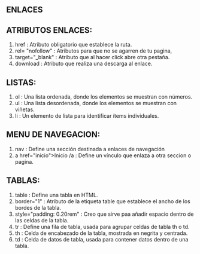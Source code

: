 ## ENLACES 

## ATRIBUTOS ENLACES:

1. href : Atributo obligatorio que establece la ruta. 
2. rel= "nofollow" : Atributos para que no se agarren de tu pagina,
3. target="_blank" : Atributo que al hacer click abre otra pestaña. 
4. download : Atributo que realiza una descarga al enlace.

## LISTAS:

1. ol : Una lista ordenada, donde los elementos se muestran con números.
2. ul : Una lista desordenada, donde los elementos se muestran con viñetas.
3. li : Un elemento de lista para identificar ítems individuales.

## MENU DE NAVEGACION: 

1. nav : Define una sección destinada a enlaces de navegación
2. a href="inicio">Inicio /a : Define un vínculo que enlaza a otra seccion o pagina. 

## TABLAS:

1. table : Define una tabla en HTML.
2. border="1" : Atributo de la etiqueta table que establece el ancho de los bordes de la tabla. 
3. style="padding: 0.20rem" : Creo que sirve paa añadir espacio dentro de las celdas de la tabla. 
4. tr : Define una fila de tabla, usada para agrupar celdas de tabla th o td.
5. th : Celda de encabezado de la tabla, mostrada en negrita y centrada.
6. td : Celda de datos de tabla, usada para contener datos dentro de una tabla.
